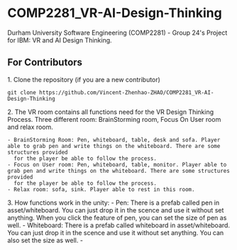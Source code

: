 # COMP2281_VR-AI-Design-Thinking
Durham University Software Engineering (COMP2281) - Group 24's Project for IBM: VR and AI Design Thinking.

## For Contributors

1\. Clone the repository (if you are a new contributor)

    git clone https://github.com/Vincent-Zhenhao-ZHAO/COMP2281_VR-AI-Design-Thinking

2\. The VR room contains all functions need for the VR Design Thinking Process. Three different room: BrainStorming room, Focus On User room and relax room.
    
    - BrainStorming Room: Pen, whiteboard, table, desk and sofa. Player able to grab pen and write things on the whiteboard. There are some structures provided
      for the player be able to follow the process.
    - Focus on User room: Pen, whiteboard, table, monitor. Player able to grab pen and write things on the whiteboard. There are some structures provided
      for the player be able to follow the process.
    - Relax room: sofa, sink. Player able to rest in this room.
    
3\. How functions work in the unity:
    - Pen: There is a prefab called pen in asset/whiteboard. You can just drop it in the scence and use it without set anything. When you click the feature of pen,
      you can set the size of pen as well.
    - Whiteboard: There is a prefab called whiteboard in asset/whiteboard. You can just drop it in the scence and use it without set anything. You can also set the       size as well.
    - 
    
